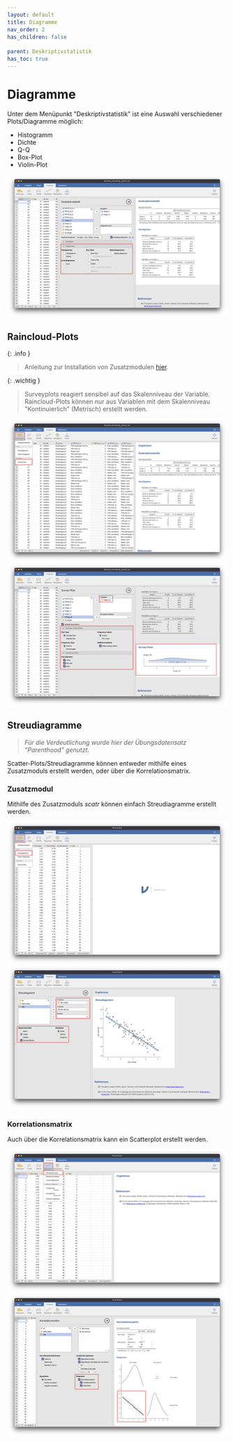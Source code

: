 ```yaml
---
layout: default
title: Diagramme
nav_order: 2
has_children: false

parent: Deskriptivstatistik
has_toc: true
---
```


# Diagramme
Unter dem Menüpunkt "Deskriptivstatistik" ist eine Auswahl verschiedener Plots/Diagramme möglich: 
- Histogramm
- Dichte
- Q-Q
- Box-Plot
- Violin-Plot

![Diagramme](./pics/04_02_01.png)

## Raincloud-Plots

{: .info }
>Anleitung zur Installation von Zusatzmodulen [hier](../02_einrichtung/02_03_Zusatzmodule.html).


{: .wichtig }
>Surveyplots reagiert sensibel auf das Skalenniveau der Variable. Raincloud-Plots können nur aus Variablen mit dem Skalenniveau "Kontinuierlich" (Metrisch) erstellt werden.

![surveyplots](./pics/04_02_02.png)
![surveyplots](./pics/04_02_03.png)

## Streudiagramme
> *Für die Verdeutlichung wurde hier der Übungsdatensatz "Parenthood" genutzt.*

Scatter-Plots/Streudiagramme können entweder mithilfe eines Zusatzmoduls erstellt werden, oder über die Korrelationsmatrix.

### Zusatzmodul
Mithilfe des Zusatzmoduls *scatr* können einfach Streudiagramme erstellt werden.

![surveyplots](./pics/04_02_04.png)
![surveyplots](./pics/04_02_05.png)

### Korrelationsmatrix
Auch über die Korrelationsmatrix kann ein Scatterplot erstellt werden.

![korrelationsmatrix](./pics/04_02_06.png)
![korrelationsmatrix](./pics/04_02_07.png)